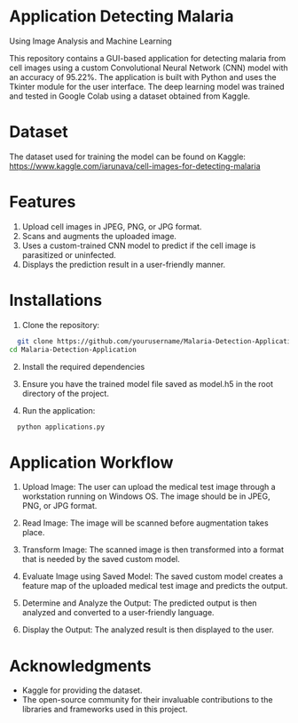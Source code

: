 # Application Detecting Malaria
Using Image Analysis and Machine Learning

This repository contains a GUI-based application for detecting malaria from cell images using a custom Convolutional Neural Network (CNN) model with an accuracy of 95.22%. The application is built with Python and uses the Tkinter module for the user interface. The deep learning model was trained and tested in Google Colab using a dataset obtained from Kaggle.

# Dataset

The dataset used for training the model can be found on Kaggle: https://www.kaggle.com/iarunava/cell-images-for-detecting-malaria

# Features

1. Upload cell images in JPEG, PNG, or JPG format.
2. Scans and augments the uploaded image.
3. Uses a custom-trained CNN model to predict if the cell image is parasitized or uninfected.
4. Displays the prediction result in a user-friendly manner.

# Installations

1. Clone the repository:
```bash
  git clone https://github.com/yourusername/Malaria-Detection-Application.git
cd Malaria-Detection-Application
```

2. Install the required dependencies
   
3. Ensure you have the trained model file saved as model.h5 in the root directory of the project.
   
4. Run the application:
```bash
  python applications.py
```

# Application Workflow

1. Upload Image: The user can upload the medical test image through a workstation running on Windows OS. The image should be in JPEG, PNG, or JPG format.

2. Read Image: The image will be scanned before augmentation takes place.

3. Transform Image: The scanned image is then transformed into a format that is needed by the saved custom model.

4. Evaluate Image using Saved Model: The saved custom model creates a feature map of the uploaded medical test image and predicts the output.

5. Determine and Analyze the Output: The predicted output is then analyzed and converted to a user-friendly language.

6. Display the Output: The analyzed result is then displayed to the user.

# Acknowledgments

- Kaggle for providing the dataset.
- The open-source community for their invaluable contributions to the libraries and frameworks used in this project.
